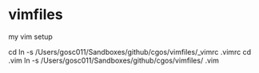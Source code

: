 # vimfiles
my vim setup


cd
ln -s /Users/gosc011/Sandboxes/github/cgos/vimfiles/_vimrc .vimrc
cd .vim
ln -s /Users/gosc011/Sandboxes/github/cgos/vimfiles/ .vim
